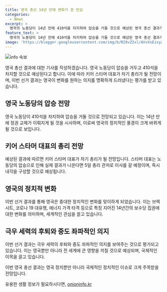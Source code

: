 ```yaml
---
title: 영국 총선 14년 만에 변화가 온 민심
categories:
  - News
excerpt: >
  영국의 노동당이 14년 만에 410석을 차지하여 압승을 거둘 것으로 예상된 영국 총선 결과가 출구조사에 의해 드러났다. 이는 집권 보수당의 131석을 상회하는 수치로, 키어 스타머가 노동당의 7번째 총리로 선출될 전망이다. 출구조사는 자유민주당의 61석과 영국개혁당의 13석을 포함한 다양한 정당의 의석을 포착했으며, 노동당의 과반 확보 가능성을 높게 평가했다. 이번 선거 결과는 영국이 변화를 원한다는 명확한 신호로 받아들여지고 있으며, 스타머 대표가 5일 총리로 선출된 뒤에는 즉시 내각을 구성할 것으로 기대된다. 
feature_text: >
  영국의 노동당이 14년 만에 410석을 차지하여 압승을 거둘 것으로 예상된 영국 총선 결과가 출구조사에 의해 드러났다. 이는 집권 보수당의 131석을 상회하는 수치로, 키어 스타머가 노동당의 7번째 총리로 선출될 전망이다. 출구조사는 자유민주당의 61석과 영국개혁당의 13석을 포함한 다양한 정당의 의석을 포착했으며, 노동당의 과반 확보 가능성을 높게 평가했다. 이번 선거 결과는 영국이 변화를 원한다는 명확한 신호로 받아들여지고 있으며, 스타머 대표가 5일 총리로 선출된 뒤에는 즉시 내각을 구성할 것으로 기대된다. 
image: 'https://blogger.googleusercontent.com/img/b/R29vZ2xl/AVvXsEixyZcFfHzMRdzZMjFBmAUKJYCLCGyLL1o632UiGVXcaFdKo_bkvkuCioo0uUKlGfBVcT3P84aROyZIXSBEx3Aw5nCQ3pTgDom1WDC4m8eifvWiAmWEEVb4x6G_l8C0QH225ldMjyaFvpxGEBGNO37VmDTDMHGhJPq73UglMfDca1-0aw/s1600/blogspot.png'
---
```


<p><img src="https://blogger.googleusercontent.com/img/b/R29vZ2xl/AVvXsEixyZcFfHzMRdzZMjFBmAUKJYCLCGyLL1o632UiGVXcaFdKo_bkvkuCioo0uUKlGfBVcT3P84aROyZIXSBEx3Aw5nCQ3pTgDom1WDC4m8eifvWiAmWEEVb4x6G_l8C0QH225ldMjyaFvpxGEBGNO37VmDTDMHGhJPq73UglMfDca1-0aw/s1600/blogspot.png" alt="info 속보" /></p>

<p>영국 총선 결과에 대한 기사를 작성하겠습니다. 영국 노동당이 압승을 거두고 410석을 차지할 것으로 예상된다고 합니다. 이에 따라 키어 스타머 대표가 차기 총리가 될 전망이며, 이번 선거 결과는 영국이 변화를 원하는 의지를 명확하게 드러냈다는 평가를 받고 있습니다.</p>

<h2 data-ke-size="size26">영국 노동당의 압승 전망</h2>

<p>영국 노동당이 410석을 차지하여 압승을 거둘 것으로 전망되고 있습니다. 이는 14년 만에 정권 교체가 이뤄지게 될 것을 시사하며, 이로써 영국의 정치적인 풍경이 크게 바뀌게 될 것으로 보입니다.</p>

<h2 data-ke-size="size26">키어 스타머 대표의 총리 전망</h2>

<p>예상된 결과에 따르면 키어 스타머 대표가 차기 총리가 될 전망입니다. 스타머 대표는 노동당의 압승으로 인해 실제 결과가 나온다면 5일 총리 관저로 이사를 갈 예정이며, 즉시 내각을 구성할 것으로 예상됩니다.</p>

<h2 data-ke-size="size26">영국의 정치적 변화</h2>

<p>이번 선거 결과를 통해 영국은 중대한 정치적인 변화를 맞이하게 되었습니다. 이는 브렉시트, 코로나 19 대유행, 에너지 가격 타격 등으로 특징 지어진 14년간의 보수당 집권에 대한 변화를 의미하며, 세계적인 관심을 끌고 있습니다.</p>

<h2 data-ke-size="size26">극우 세력의 후퇴와 중도 좌파적인 의지</h2>

<p>이번 선거 결과는 극우 세력의 후퇴와 중도 좌파적인 의지를 보여주는 것으로 평가되고 있습니다. 이는 영국뿐만 아니라 전 세계에 큰 영향을 끼칠 것으로 예상되며, 국제적인 이목을 끌고 있습니다.</p>

<p>이번 영국 총선 결과는 영국 정치뿐만 아니라 국제적인 정치적인 이슈로 크게 주목받을 전망입니다.</p>
유용한 생활 정보가 필요하시다면, <a href="https://onioninfo.kr" rel="dofollow">onioninfo.kr</a>



